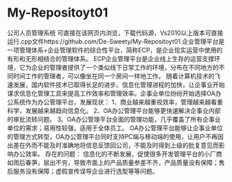 # My-Repositoyt01
公司人员管理系统
可直接在该网页内浏览，下载代码源，Vs2010以上版本可直接运行.cpp文件https://github.com/De-Sweety/My-Repositoyt01
企业管理平台是一项管理体系+企业管理软件的综合性平台，简称ECP，是企业现实运营中使用的有形和无形相结合的管理体系。
ECP企业管理平台是企业线上生存的运营支撑环境，它为企业的管理者提供了一个类似线下日常工作的环境，分布在不同地方的不同时间工作的管理者，可以像坐在同一个房间一样地工作。
随着计算机技术的飞速发展，国内软件技术已取得长足的进步。信息化管理进程的加快，让企事业开始谋求信息化管理工具来提高工作效率和管理效率。企事业单位纷纷开始选择OA办公系统作为办公管理平台，发展现状：
1、商业越来越重视效率，管理越来越看重科学，发展越来越趋向信息化。
2、OA办公管理平台能够更快速解决企事业内部的审批流转问题。
3、OA办公管理平台全面的管理功能，几乎覆盖了所有企事业单位的需求；易用性较强，适用于全体员工。
OA办公管理平台能够让企事业单位的管理方式转型，OA办公管理平台同时支持PC端与移动端的使用，让用户不再因出差在外而不能及时准确地将信息反馈回公司，不能及时得到上级的批复意见而影响办公效率。
存在的问题：
信息化的不断发展，促使很多开发管理平台的小厂商如雨后春笋，层出不穷，导致市面上的产品质量参差不齐，产品质量没有保障；售后服务没有保障；虚假宣传误导企业进行选型等等问题。
